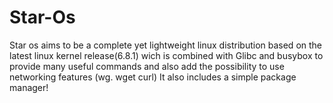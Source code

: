 # Star-Os
Star os aims to be a complete yet lightweight linux distribution based on the latest linux kernel release(6.8.1) wich is combined with Glibc and busybox to provide many useful commands and also add the possibility to use networking features (wg. wget curl)
It also includes a simple package manager!